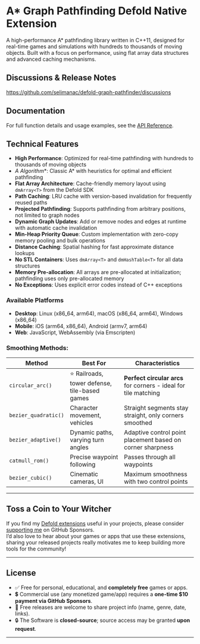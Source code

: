 
# A* Graph Pathfinding Defold Native Extension

A high-performance A* pathfinding library written in C++11, designed for real-time games and simulations with hundreds to thousands of moving objects. Built with a focus on performance, using flat array data structures and advanced caching mechanisms.


## Discussions & Release Notes

https://github.com/selimanac/defold-graph-pathfinder/discussions  

## Documentation

For full function details and usage examples, see the [API Reference](./API.md).  

## Technical Features

- **High Performance**: Optimized for real-time pathfinding with hundreds to thousands of moving objects  
- **A* Algorithm**: Classic A* with heuristics for optimal and efficient pathfinding  
- **Flat Array Architecture**: Cache-friendly memory layout using `dmArray<T>` from the Defold SDK  
- **Path Caching**: LRU cache with version-based invalidation for frequently reused paths  
- **Projected Pathfinding**: Supports pathfinding from arbitrary positions, not limited to graph nodes  
- **Dynamic Graph Updates**: Add or remove nodes and edges at runtime with automatic cache invalidation  
- **Min-Heap Priority Queue**: Custom implementation with zero-copy memory pooling and bulk operations  
- **Distance Caching**: Spatial hashing for fast approximate distance lookups  
- **No STL Containers**: Uses `dmArray<T>` and `dmHashTable<T>` for all data structures  
- **Memory Pre-allocation**: All arrays are pre-allocated at initialization; pathfinding uses only pre-allocated memory  
- **No Exceptions**: Uses explicit error codes instead of C++ exceptions

### Available Platforms

- **Desktop**: Linux (x86_64, arm64), macOS (x86_64, arm64), Windows (x86_64)
- **Mobile**: iOS (arm64, x86_64), Android (armv7, arm64)
- **Web**: JavaScript, WebAssembly (via Emscripten)


### Smoothing Methods:

| Method | Best For | Characteristics |
|--------|----------|-----------------|
| `circular_arc()` | ⭐ Railroads, tower defense, tile-based games | **Perfect circular arcs** for corners - ideal for tile matching |
| `bezier_quadratic()` | Character movement, vehicles | Straight segments stay straight, only corners smoothed |
| `bezier_adaptive()` | Dynamic paths, varying turn angles | Adaptive control point placement based on corner sharpness |
| `catmull_rom()` | Precise waypoint following | Passes through all waypoints |
| `bezier_cubic()` | Cinematic cameras, UI | Maximum smoothness with two control points |



---

## Toss a Coin to Your Witcher

If you find my [Defold extensions](https://github.com/selimanac) useful in your projects, please consider [supporting me](https://github.com/sponsors/selimanac) on GitHub Sponsors.  
I’d also love to hear about your games or apps that use these extensions, sharing your released projects really motivates me to keep building more tools for the community!

---

## License

- ✅ Free for personal, educational, and **completely free** games or apps.  
- 💲 Commercial use (any monetized game/app) requires a **one-time $10 payment via GitHub Sponsors**.  
- 📩 Free releases are welcome to share project info (name, genre, date, links).  
- 🔒 The Software is **closed-source**; source access may be granted **upon request**.

---



